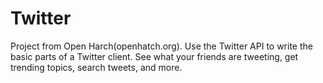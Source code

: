 # Twitter
Project from Open Harch(openhatch.org).
Use the Twitter API to write the basic parts of a Twitter client. See what your friends are tweeting, get trending topics, search tweets, and more.